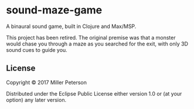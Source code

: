 # sound-maze-game

A binaural sound game, built in Clojure and Max/MSP.

This project has been retired. The original premise was that a monster would chase you through a maze as you searched for the exit, with only 3D sound cues to guide you.

## License

Copyright © 2017 Miller Peterson

Distributed under the Eclipse Public License either version 1.0 or (at
your option) any later version.
